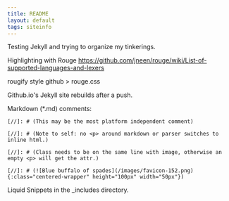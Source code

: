 ```yaml
---
title: README
layout: default
tags: siteinfo
---
```


Testing Jekyll and trying to organize my tinkerings.

Highlighting with
Rouge 
https://github.com/jneen/rouge/wiki/List-of-supported-languages-and-lexers

rougify style github > rouge.css

Github.io's Jekyll site rebuilds after a push.

Markdown (*.md) comments:

```
[//]: # (This may be the most platform independent comment)

[//]: # (Note to self: no <p> around markdown or parser switches to inline html.)

[//]: # (Class needs to be on the same line with image, otherwise an empty <p> will get the attr.)

[//]: # (![Blue buffalo of spades](/images/favicon-152.png){:class="centered-wrapper" height="100px" width="50px"})
```

Liquid Snippets in the _includes directory.
